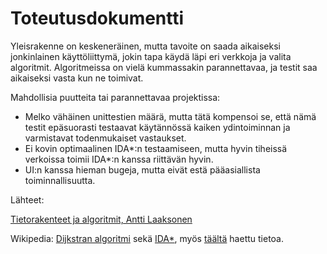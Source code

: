 # Toteutusdokumentti

Yleisrakenne on keskeneräinen, mutta tavoite on saada aikaiseksi jonkinlainen käyttöliittymä, jokin tapa käydä läpi eri verkkoja ja valita algoritmit. Algoritmeissa on vielä kummassakin parannettavaa, ja testit saa aikaiseksi vasta kun ne toimivat.

Mahdollisia puutteita tai parannettavaa projektissa:

- Melko vähäinen unittestien määrä, mutta tätä kompensoi se, että nämä testit epäsuorasti testaavat käytännössä kaiken ydintoiminnan ja varmistavat todenmukaiset vastaukset.
- Ei kovin optimaalinen IDA*:n testaamiseen, mutta hyvin tiheissä verkoissa toimii IDA*:n kanssa riittävän hyvin.
- UI:n kanssa hieman bugeja, mutta eivät estä pääasiallista toiminnallisuutta.

Lähteet:

[Tietorakenteet ja algoritmit, Antti Laaksonen](https://www.cs.helsinki.fi/u/ahslaaks/tirakirja/)

Wikipedia: [Dijkstran algoritmi](https://en.wikipedia.org/wiki/Dijkstra%27s_algorithm) sekä [IDA*](https://en.wikipedia.org/wiki/Iterative_deepening_A*), myös [täältä](https://www.algorithms-and-technologies.com/iterative_deepening_a_star/python) haettu tietoa.
